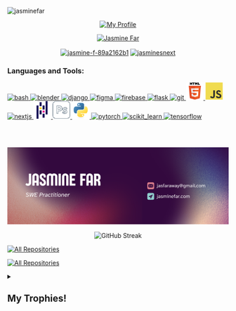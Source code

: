 

<p align="left"> <img src="https://komarev.com/ghpvc/?username=jasminefar&label=Profile%20views&color=0e75b6&style=flat" alt="jasminefar" /> </p>

<p align="center">
  <a href="https://github.com/jasminefar">
<a href="https://github.com/jasminefar"><img src="https://readme-typing-svg.demolab.com?font=Bebas+Neue&size=50&duration=3000&pause=1000&color=881438&background=6650FF00&center=true&vCenter=true&width=440&height=90&lines=JASMINE+FAR" alt="My Profile" /></a>
</p>

<p align="center">
  <!-- Lettuce Cook Pantry app by JasmineFar - https://github.com/jasminefar/pantry-app -->
<a href="https://github.com/jasminefar"><img src="https://readme-typing-svg.demolab.com?font=Bebas+Neue&size=50&pause=1000&color=F72465&background=6650FF00&center=true&vCenter=true&width=440&height=90&lines=Certified+Game+Developer;Learning+new+things;World+Champion+in+BJJ" alt="Jasmine Far" /></a>
</p>

<!-- Social icons section -->
<p align="center">
<a href="https://linkedin.com/in/jasmine-f-89a2162b1" target="blank"><img align="center" src="https://raw.githubusercontent.com/rahuldkjain/github-profile-readme-generator/master/src/images/icons/Social/linked-in-alt.svg" alt="jasmine-f-89a2162b1" height="30" width="40" /></a>
<a href="https://instagram.com/jasminesnext" target="blank"><img align="center" src="https://raw.githubusercontent.com/rahuldkjain/github-profile-readme-generator/master/src/images/icons/Social/instagram.svg" alt="jasminesnext" height="30" width="40" /></a></p>

<h3 align="left">Languages and Tools:</h3>
<p align="left"> <a href="https://www.gnu.org/software/bash/" target="_blank" rel="noreferrer"> <img src="https://www.vectorlogo.zone/logos/gnu_bash/gnu_bash-icon.svg" alt="bash" width="40" height="40"/> </a> <a href="https://www.blender.org/" target="_blank" rel="noreferrer"> <img src="https://download.blender.org/branding/community/blender_community_badge_white.svg" alt="blender" width="40" height="40"/> </a> <a href="https://www.djangoproject.com/" target="_blank" rel="noreferrer"> <img src="https://cdn.worldvectorlogo.com/logos/django.svg" alt="django" width="40" height="40"/> </a> <a href="https://www.figma.com/" target="_blank" rel="noreferrer"> <img src="https://www.vectorlogo.zone/logos/figma/figma-icon.svg" alt="figma" width="40" height="40"/> </a> <a href="https://firebase.google.com/" target="_blank" rel="noreferrer"> <img src="https://www.vectorlogo.zone/logos/firebase/firebase-icon.svg" alt="firebase" width="40" height="40"/> </a> <a href="https://flask.palletsprojects.com/" target="_blank" rel="noreferrer"> <img src="https://www.vectorlogo.zone/logos/pocoo_flask/pocoo_flask-icon.svg" alt="flask" width="40" height="40"/> </a> <a href="https://git-scm.com/" target="_blank" rel="noreferrer"> <img src="https://www.vectorlogo.zone/logos/git-scm/git-scm-icon.svg" alt="git" width="40" height="40"/> </a> <a href="https://www.w3.org/html/" target="_blank" rel="noreferrer"> <img src="https://raw.githubusercontent.com/devicons/devicon/master/icons/html5/html5-original-wordmark.svg" alt="html5" width="40" height="40"/> </a> <a href="https://developer.mozilla.org/en-US/docs/Web/JavaScript" target="_blank" rel="noreferrer"> <img src="https://raw.githubusercontent.com/devicons/devicon/master/icons/javascript/javascript-original.svg" alt="javascript" width="40" height="40"/> </a> <a href="https://nextjs.org/" target="_blank" rel="noreferrer"> <img src="https://cdn.worldvectorlogo.com/logos/nextjs-2.svg" alt="nextjs" width="40" height="40"/> </a> <a href="https://pandas.pydata.org/" target="_blank" rel="noreferrer"> <img src="https://raw.githubusercontent.com/devicons/devicon/2ae2a900d2f041da66e950e4d48052658d850630/icons/pandas/pandas-original.svg" alt="pandas" width="40" height="40"/> </a> <a href="https://www.photoshop.com/en" target="_blank" rel="noreferrer"> <img src="https://raw.githubusercontent.com/devicons/devicon/master/icons/photoshop/photoshop-line.svg" alt="photoshop" width="40" height="40"/> </a> <a href="https://www.python.org" target="_blank" rel="noreferrer"> <img src="https://raw.githubusercontent.com/devicons/devicon/master/icons/python/python-original.svg" alt="python" width="40" height="40"/> </a> <a href="https://pytorch.org/" target="_blank" rel="noreferrer"> <img src="https://www.vectorlogo.zone/logos/pytorch/pytorch-icon.svg" alt="pytorch" width="40" height="40"/> </a> <a href="https://scikit-learn.org/" target="_blank" rel="noreferrer"> <img src="https://upload.wikimedia.org/wikipedia/commons/0/05/Scikit_learn_logo_small.svg" alt="scikit_learn" width="40" height="40"/> </a> <a href="https://www.tensorflow.org" target="_blank" rel="noreferrer"> <img src="https://www.vectorlogo.zone/logos/tensorflow/tensorflow-icon.svg" alt="tensorflow" width="40" height="40"/> </a> </p>


<br/>


<br/>

<!-- Personal Website link -->
<p align="center">
  <a href="https://jasminefar.com">
    <img src="https://github.com/jasminefar/jasminefar/blob/master/beginning.png" alt="Contact"/></a>
</p>


<p align="center"
	<a href="https://git.io/streak-stats"><img src="http://github-readme-streak-stats.herokuapp.com?user=jasminefar&theme=great-gatsby" alt="GitHub Streak" /></a>
    </p>


  <a href="https://github.com/jasminefar?tab=repositories"><img alt="All Repositories" title="All Repositories" src="https://custom-icon-badges.demolab.com/badge/-Click%20Here%20For%20All%20My%20Repos-1F222E?style=for-the-badge&logoColor=white&logo=repo"/></a>
</details>
<!--
<details open> 
  <summary><h2>📕 My Favorite Project! </h2></summary>

 <!--  REAL COMMENT: Small repo cards https://github.com/jasminefar/github-readme-stats (fork of anuraghazra/github-readme-stats) -->
<!--  <p align="center">  
    <a href="https://github.com/jasminefar/pantry-app"><img width="278" src="https://jasminefar-github-readme-stats.vercel.app/api/pin/?username=pallets&repo=flask&theme=react&bg_color=1F222E&title_color=F85D7F&hide_border=true&icon_color=F8D866&show_icons=false&show_description=false" alt="flask"></a> 
-->   
  </p>

  <p align="left">
    <a href="https://github.com/jasminefar?tab=forks"><img alt="All Repositories" title="All Repositories" src="https://custom-icon-badges.demolab.com/badge/-Click%20Here%20For%20All%20My%20Forks-1F222E?style=for-the-badge&logoColor=white&logo=fork"/></a>
  </p>
</details>

<details> 
  <summary><h2>My Trophies!</h2></summary>

  <!-- Cards -->

  <!-- prettier-ignore-start -->
<!-- BEGIN CARDS -->
<p align="left"> <a href="https://github.com/ryo-ma/github-profile-trophy"><img src="https://github-profile-trophy.vercel.app/?username=jasminefar" alt="jasminefar" /></a> </p>

<!-- END CARDS -->
  <!-- prettier-ignore-end -->
  


